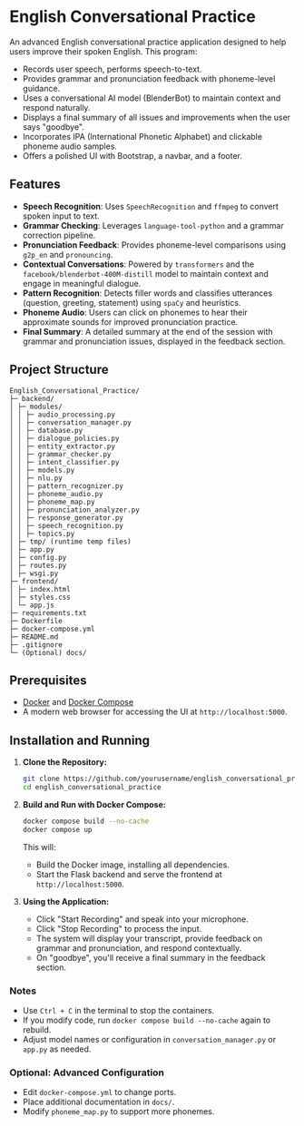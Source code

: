 # English Conversational Practice

An advanced English conversational practice application designed to help users improve their spoken English. This program:
- Records user speech, performs speech-to-text.
- Provides grammar and pronunciation feedback with phoneme-level guidance.
- Uses a conversational AI model (BlenderBot) to maintain context and respond naturally.
- Displays a final summary of all issues and improvements when the user says "goodbye".
- Incorporates IPA (International Phonetic Alphabet) and clickable phoneme audio samples.
- Offers a polished UI with Bootstrap, a navbar, and a footer.

## Features

- **Speech Recognition**: Uses `SpeechRecognition` and `ffmpeg` to convert spoken input to text.
- **Grammar Checking**: Leverages `language-tool-python` and a grammar correction pipeline.
- **Pronunciation Feedback**: Provides phoneme-level comparisons using `g2p_en` and `pronouncing`.
- **Contextual Conversations**: Powered by `transformers` and the `facebook/blenderbot-400M-distill` model to maintain context and engage in meaningful dialogue.
- **Pattern Recognition**: Detects filler words and classifies utterances (question, greeting, statement) using `spaCy` and heuristics.
- **Phoneme Audio**: Users can click on phonemes to hear their approximate sounds for improved pronunciation practice.
- **Final Summary**: A detailed summary at the end of the session with grammar and pronunciation issues, displayed in the feedback section.

## Project Structure
```
English_Conversational_Practice/ 
├─ backend/ 
│ ├─ modules/ 
│ │ ├─ audio_processing.py 
│ │ ├─ conversation_manager.py 
│ │ ├─ database.py 
│ │ ├─ dialogue_policies.py 
│ │ ├─ entity_extractor.py 
│ │ ├─ grammar_checker.py 
│ │ ├─ intent_classifier.py 
│ │ ├─ models.py 
│ │ ├─ nlu.py 
│ │ ├─ pattern_recognizer.py 
│ │ ├─ phoneme_audio.py 
│ │ ├─ phoneme_map.py 
│ │ ├─ pronunciation_analyzer.py 
│ │ ├─ response_generator.py 
│ │ ├─ speech_recognition.py 
│ │ ├─ topics.py 
│ ├─ tmp/ (runtime temp files) 
│ ├─ app.py 
│ ├─ config.py 
│ ├─ routes.py 
│ ├─ wsgi.py 
├─ frontend/ 
│ ├─ index.html 
│ ├─ styles.css 
│ └─ app.js 
├─ requirements.txt 
├─ Dockerfile 
├─ docker-compose.yml 
├─ README.md 
├─ .gitignore 
└─ (Optional) docs/
```

## Prerequisites

- [Docker](https://docs.docker.com/get-docker/) and [Docker Compose](https://docs.docker.com/compose/install/)
- A modern web browser for accessing the UI at `http://localhost:5000`.

## Installation and Running

1. **Clone the Repository:**
   ```bash
   git clone https://github.com/yourusername/english_conversational_practice.git
   cd english_conversational_practice
   ```

2. **Build and Run with Docker Compose:**
   ```bash
   docker compose build --no-cache
   docker compose up
   ```

   This will:
   - Build the Docker image, installing all dependencies.
   - Start the Flask backend and serve the frontend at `http://localhost:5000`.

3. **Using the Application:**
   - Click "Start Recording" and speak into your microphone.
   - Click "Stop Recording" to process the input.
   - The system will display your transcript, provide feedback on grammar and pronunciation, and respond contextually.
   - On "goodbye", you'll receive a final summary in the feedback section.

### Notes

- Use `Ctrl + C` in the terminal to stop the containers.
- If you modify code, run `docker compose build --no-cache` again to rebuild.
- Adjust model names or configuration in `conversation_manager.py` or `app.py` as needed.

### Optional: Advanced Configuration

- Edit `docker-compose.yml` to change ports.
- Place additional documentation in `docs/`.
- Modify `phoneme_map.py` to support more phonemes.
